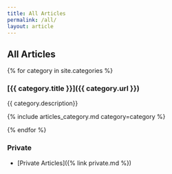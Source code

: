 ```yaml
---
title: All Articles
permalink: /all/
layout: article
---
```


## All Articles

{% for category in site.categories %}

### [{{ category.title }}]({{ category.url }})

{{ category.description}}

{% include articles_category.md category=category %}

{% endfor %}

### Private

- [Private Articles]({% link private.md %})
